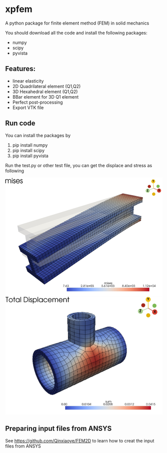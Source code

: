 # xpfem
A python package for finite element method (FEM) in solid mechanics

You should download all the code and install the following packages:
* numpy
* scipy
* pyvista

## Features:
* linear elasticity
* 2D Quadrilateral element (Q1,Q2)
* 3D Hexahedral element (Q1,Q2)
* BBar element for 3D Q1 element
* Perfect post-processing
* Export VTK file

## Run code
You can install the packages by
1. pip install numpy
2. pip install scipy
3. pip install pyvista

Run the test.py or other test file, you can get the displace and stress as following

<div align="center">
    <img src="https://github.com/Qinxiaoye/xpfem/blob/main/figure/beam.png">
</div>

<div align="center">
    <img src="https://github.com/Qinxiaoye/xpfem/blob/main/figure/pipe.png">
</div>

## Preparing input files from ANSYS
See <https://github.com/Qinxiaoye/FEM2D> to learn how to creat the input files from ANSYS
